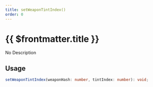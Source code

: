 ```yaml
---
title: setWeaponTintIndex()
order: 0
---
```


# {{ $frontmatter.title }}

No Description

## Usage

```ts
setWeaponTintIndex(weaponHash: number, tintIndex: number): void;
```

